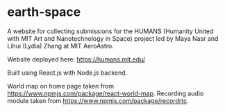 # earth-space

A website for collecting submissions for the HUMANS (Humanity United with MIT Art and Nanotechnology in Space) project led by Maya Nasr and Lihui (Lydia) Zhang at MIT AeroAstro.

Website deployed here: https://humans.mit.edu/

Built using React.js with Node.js backend.

World map on home page taken from https://www.npmjs.com/package/react-world-map.
Recording audio module taken from https://www.npmjs.com/package/recordrtc.


